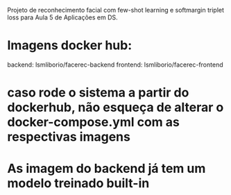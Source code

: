 Projeto de reconhecimento facial com few-shot learning e softmargin triplet loss para Aula 5 de Aplicações em DS.

# Imagens docker hub:
backend:  lsmliborio/facerec-backend
frontend: lsmliborio/facerec-frontend

# caso rode o sistema a partir do dockerhub, não esqueça de alterar o docker-compose.yml com as respectivas imagens

# As imagem do backend já tem um modelo treinado built-in
